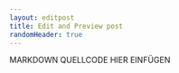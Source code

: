 ```yaml
---
layout: editpost
title: Edit and Preview post
randomHeader: true
---
```

MARKDOWN QUELLCODE HIER EINFÜGEN